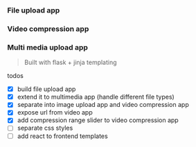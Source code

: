 ### File upload app
### Video compression app
### Multi media upload app
> Built with flask + jinja templating

todos
- [x] build file upload app
- [x] extend it to multimedia app (handle different file types)
- [x] separate into image upload app and video compression app
- [x] expose url from video app
- [x] add compression range slider to video compression app
- [ ] separate css styles
- [ ] add react to frontend templates
